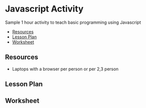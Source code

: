 # Javascript Activity

Sample 1 hour activity to teach basic programming using Javascript

* [Resources](#resources)
* [Lesson Plan](#lesson_plan)
* [Worksheet](#worksheet)

<h2 id="resources">Resources</h2>

* Laptops with a browser per person or per 2,3 person

<h2 id="lesson_plan">Lesson Plan</h2>


<h2 id="worksheet">Worksheet</h2>
